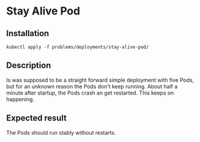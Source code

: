 # Stay Alive Pod

## Installation
```
kubectl apply -f problems/deployments/stay-alive-pod/ 
```
## Description

Is was supposed to be a straight forward simple deployment with five Pods, but for an unknown reason the Pods don't keep running. About half a minute after startup, the Pods crash an get restarted. This keeps on happening.

## Expected result

The Pods should run stably without restarts. 
